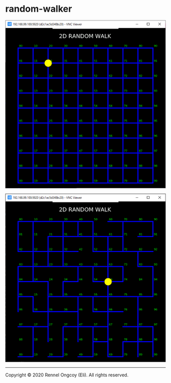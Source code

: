 # random-walker

![Sample Full Map](./docs/sample-full-map.png)

![Sample Defined Map](./docs/sample-defined-map.png)

---

Copyright © 2020 Rennel Ongcoy (Eli). All rights reserved.